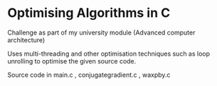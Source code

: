 # Optimising Algorithms in C
Challenge as part of my university module (Advanced computer architecture)

Uses multi-threading and other optimisation techniques such as loop unrolling to optimise the given source code.

Source code in main.c , conjugategradient.c , waxpby.c 
